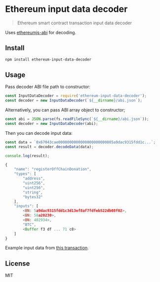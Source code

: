 # Ethereum input data decoder

> Ethereum smart contract transaction input data decoder

Uses [ethereumjs-abi](https://github.com/ethereumjs/ethereumjs-abi) for decoding.

## Install

```bash
npm install ethereum-input-data-decoder
```

## Usage

Pass decoder ABI file path to constructor:

```javascript
const InputDataDecoder = require('ethereum-input-data-decoder');
const decoder = new InputDataDecoder(`${__dirname}/abi.json`);
```

Alternatively, you can pass ABI array object to constructor;

```javascript
const abi = JSON.parse(fs.readFileSync(`${__dirname}/abi.json`));
const decoder = new InputDataDecoder(abi);
```

Then you can decode input data:

```javascript
const data = `0x67043cae0000000000000000000000005a9dac9315fdd1c...`;
const result = decoder.decodeData(data);

console.log(result);
```

```js
{
    "name": "registerOffChainDonation",
    "types": [
        "address",
        "uint256",
        "uint256",
        "string",
        "bytes32"
    ],
    "inputs": [
        <BN: 5a9dac9315fdd1c3d13ef8af7fdfeb522db08f02>,
        <BN: 58a20230>,
        <BN: 402934>,
        "BTC",
        <Buffer f3 df ... 71 c8>
    ]
}
```
Example input data from [this transaction](https://etherscan.io/tx/0xa6f019f2fc916bd8df607f1c99148ebb06322999ff08bc88927fe8406acae1b2).

## License

MIT
